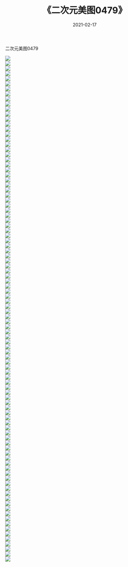 ﻿---
layout: post
title:  《二次元美图0479》
date:   2021-02-17
img: http://imgx.orgx.ga/二次元/2021/二次元美图0479/000.jpg
categories: [美女, 清纯, 唯美]
---

二次元美图0479

 ![](http://imgx.orgx.ga/二次元/2021/二次元美图0479/001.jpg) <br>![](http://imgx.orgx.ga/二次元/2021/二次元美图0479/002.jpg) <br>![](http://imgx.orgx.ga/二次元/2021/二次元美图0479/003.jpg) <br>![](http://imgx.orgx.ga/二次元/2021/二次元美图0479/004.jpg) <br>![](http://imgx.orgx.ga/二次元/2021/二次元美图0479/005.jpg) <br>![](http://imgx.orgx.ga/二次元/2021/二次元美图0479/006.jpg) <br>![](http://imgx.orgx.ga/二次元/2021/二次元美图0479/007.jpg) <br>![](http://imgx.orgx.ga/二次元/2021/二次元美图0479/008.jpg) <br>![](http://imgx.orgx.ga/二次元/2021/二次元美图0479/009.jpg) <br>![](http://imgx.orgx.ga/二次元/2021/二次元美图0479/010.jpg) <br>![](http://imgx.orgx.ga/二次元/2021/二次元美图0479/011.jpg) <br>![](http://imgx.orgx.ga/二次元/2021/二次元美图0479/012.jpg) <br>![](http://imgx.orgx.ga/二次元/2021/二次元美图0479/013.jpg) <br>![](http://imgx.orgx.ga/二次元/2021/二次元美图0479/014.jpg) <br>![](http://imgx.orgx.ga/二次元/2021/二次元美图0479/015.jpg) <br>![](http://imgx.orgx.ga/二次元/2021/二次元美图0479/016.jpg) <br>![](http://imgx.orgx.ga/二次元/2021/二次元美图0479/017.jpg) <br>![](http://imgx.orgx.ga/二次元/2021/二次元美图0479/018.jpg) <br>![](http://imgx.orgx.ga/二次元/2021/二次元美图0479/019.jpg) <br>![](http://imgx.orgx.ga/二次元/2021/二次元美图0479/020.jpg) <br>![](http://imgx.orgx.ga/二次元/2021/二次元美图0479/021.jpg) <br>![](http://imgx.orgx.ga/二次元/2021/二次元美图0479/022.jpg) <br>![](http://imgx.orgx.ga/二次元/2021/二次元美图0479/023.jpg) <br>![](http://imgx.orgx.ga/二次元/2021/二次元美图0479/024.jpg) <br>![](http://imgx.orgx.ga/二次元/2021/二次元美图0479/025.jpg) <br>![](http://imgx.orgx.ga/二次元/2021/二次元美图0479/026.jpg) <br>![](http://imgx.orgx.ga/二次元/2021/二次元美图0479/027.jpg) <br>![](http://imgx.orgx.ga/二次元/2021/二次元美图0479/028.jpg) <br>![](http://imgx.orgx.ga/二次元/2021/二次元美图0479/029.jpg) <br>![](http://imgx.orgx.ga/二次元/2021/二次元美图0479/030.jpg) <br>![](http://imgx.orgx.ga/二次元/2021/二次元美图0479/031.jpg) <br>![](http://imgx.orgx.ga/二次元/2021/二次元美图0479/032.jpg) <br>![](http://imgx.orgx.ga/二次元/2021/二次元美图0479/033.jpg) <br>![](http://imgx.orgx.ga/二次元/2021/二次元美图0479/034.jpg) <br>![](http://imgx.orgx.ga/二次元/2021/二次元美图0479/035.jpg) <br>![](http://imgx.orgx.ga/二次元/2021/二次元美图0479/036.jpg) <br>![](http://imgx.orgx.ga/二次元/2021/二次元美图0479/037.jpg) <br>![](http://imgx.orgx.ga/二次元/2021/二次元美图0479/038.jpg) <br>![](http://imgx.orgx.ga/二次元/2021/二次元美图0479/039.jpg) <br>![](http://imgx.orgx.ga/二次元/2021/二次元美图0479/040.jpg) <br>![](http://imgx.orgx.ga/二次元/2021/二次元美图0479/041.jpg) <br>![](http://imgx.orgx.ga/二次元/2021/二次元美图0479/042.jpg) <br>![](http://imgx.orgx.ga/二次元/2021/二次元美图0479/043.jpg) <br>![](http://imgx.orgx.ga/二次元/2021/二次元美图0479/044.jpg) <br>![](http://imgx.orgx.ga/二次元/2021/二次元美图0479/045.jpg) <br>![](http://imgx.orgx.ga/二次元/2021/二次元美图0479/046.jpg) <br>![](http://imgx.orgx.ga/二次元/2021/二次元美图0479/047.jpg) <br>![](http://imgx.orgx.ga/二次元/2021/二次元美图0479/048.jpg) <br>![](http://imgx.orgx.ga/二次元/2021/二次元美图0479/049.jpg) <br>![](http://imgx.orgx.ga/二次元/2021/二次元美图0479/050.jpg) <br>![](http://imgx.orgx.ga/二次元/2021/二次元美图0479/051.jpg) <br>![](http://imgx.orgx.ga/二次元/2021/二次元美图0479/052.jpg) <br>![](http://imgx.orgx.ga/二次元/2021/二次元美图0479/053.jpg) <br>![](http://imgx.orgx.ga/二次元/2021/二次元美图0479/054.jpg) <br>![](http://imgx.orgx.ga/二次元/2021/二次元美图0479/055.jpg) <br>![](http://imgx.orgx.ga/二次元/2021/二次元美图0479/056.jpg) <br>![](http://imgx.orgx.ga/二次元/2021/二次元美图0479/057.jpg) <br>![](http://imgx.orgx.ga/二次元/2021/二次元美图0479/058.jpg) <br>![](http://imgx.orgx.ga/二次元/2021/二次元美图0479/059.jpg) <br>![](http://imgx.orgx.ga/二次元/2021/二次元美图0479/060.jpg) <br>![](http://imgx.orgx.ga/二次元/2021/二次元美图0479/061.jpg) <br>![](http://imgx.orgx.ga/二次元/2021/二次元美图0479/062.jpg) <br>![](http://imgx.orgx.ga/二次元/2021/二次元美图0479/063.jpg) <br>![](http://imgx.orgx.ga/二次元/2021/二次元美图0479/064.jpg) <br>![](http://imgx.orgx.ga/二次元/2021/二次元美图0479/065.jpg) <br>![](http://imgx.orgx.ga/二次元/2021/二次元美图0479/066.jpg) <br>![](http://imgx.orgx.ga/二次元/2021/二次元美图0479/067.jpg) <br>![](http://imgx.orgx.ga/二次元/2021/二次元美图0479/068.jpg) <br>![](http://imgx.orgx.ga/二次元/2021/二次元美图0479/069.jpg) <br>![](http://imgx.orgx.ga/二次元/2021/二次元美图0479/070.jpg) <br>![](http://imgx.orgx.ga/二次元/2021/二次元美图0479/071.jpg) <br>![](http://imgx.orgx.ga/二次元/2021/二次元美图0479/072.jpg) <br>![](http://imgx.orgx.ga/二次元/2021/二次元美图0479/073.jpg) <br>![](http://imgx.orgx.ga/二次元/2021/二次元美图0479/074.jpg) <br>![](http://imgx.orgx.ga/二次元/2021/二次元美图0479/075.jpg) <br>![](http://imgx.orgx.ga/二次元/2021/二次元美图0479/076.jpg) <br>![](http://imgx.orgx.ga/二次元/2021/二次元美图0479/077.jpg) <br>![](http://imgx.orgx.ga/二次元/2021/二次元美图0479/078.jpg) <br>![](http://imgx.orgx.ga/二次元/2021/二次元美图0479/079.jpg) <br>![](http://imgx.orgx.ga/二次元/2021/二次元美图0479/080.jpg) <br>![](http://imgx.orgx.ga/二次元/2021/二次元美图0479/081.jpg) <br>![](http://imgx.orgx.ga/二次元/2021/二次元美图0479/082.jpg) <br>![](http://imgx.orgx.ga/二次元/2021/二次元美图0479/083.jpg) <br>![](http://imgx.orgx.ga/二次元/2021/二次元美图0479/084.jpg) <br>![](http://imgx.orgx.ga/二次元/2021/二次元美图0479/085.jpg) <br>![](http://imgx.orgx.ga/二次元/2021/二次元美图0479/086.jpg) <br>![](http://imgx.orgx.ga/二次元/2021/二次元美图0479/087.jpg) <br>![](http://imgx.orgx.ga/二次元/2021/二次元美图0479/088.jpg) <br>![](http://imgx.orgx.ga/二次元/2021/二次元美图0479/089.jpg) <br>![](http://imgx.orgx.ga/二次元/2021/二次元美图0479/090.jpg) <br>![](http://imgx.orgx.ga/二次元/2021/二次元美图0479/091.jpg) <br>![](http://imgx.orgx.ga/二次元/2021/二次元美图0479/092.jpg) <br>![](http://imgx.orgx.ga/二次元/2021/二次元美图0479/093.jpg) <br>![](http://imgx.orgx.ga/二次元/2021/二次元美图0479/094.jpg) <br>![](http://imgx.orgx.ga/二次元/2021/二次元美图0479/095.jpg) <br>![](http://imgx.orgx.ga/二次元/2021/二次元美图0479/096.jpg) <br>![](http://imgx.orgx.ga/二次元/2021/二次元美图0479/097.jpg) <br>![](http://imgx.orgx.ga/二次元/2021/二次元美图0479/098.jpg) <br>![](http://imgx.orgx.ga/二次元/2021/二次元美图0479/099.jpg) <br>![](http://imgx.orgx.ga/二次元/2021/二次元美图0479/100.jpg) <br>